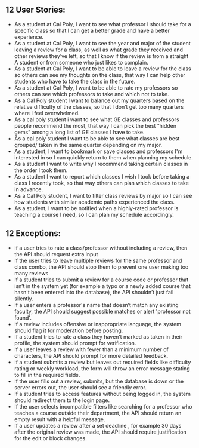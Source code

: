 ## 12 User Stories: 
- As a student at Cal Poly, I want to see what professor I should take for a specific class so that I can get a better grade and have a better experience. 
- As a student at Cal Poly, I want to see the year and major of the student leaving a review for a class, as well as what grade they received and other reviews they’ve left, so that I know if the review is from a straight A student or from someone who just likes to complain. 
- As a student at Cal Poly, I want to be able to leave a review for the class so others can see my thoughts on the class, that way I can help other students who have to take the class in the future. 
- As a student at Cal Poly, I want to be able to rate my professors so others can see which professors to take and which not to take. 
- As a Cal Poly student I want to balance out my quarters based on the relative difficulty of the classes, so that I don’t get too many quarters where I feel overwhelmed. 
- As a cal poly student i want to see what GE classes and professors people recommend the most, that way I can pick the best “hidden gems” among a long list of GE classes I have to take. 
- As a cal poly student I want to be able to see what classes are best grouped/ taken in the same quarter depending on my major. 
- As a student, I want to bookmark or save classes and professors I'm interested in so I can quickly return to them when planning my schedule.
- As a student I want to write why I recommend taking certain classes in the order I took them. 
- As a student I want to report which classes I wish I took before taking a class I recently took, so that way others can plan which classes to take in advance. 
- As a Cal Poly student, I want to filter class reviews by major so I can see how students with similar academic paths experienced the class.
- As a student, I want to be notified when a highly-rated professor is teaching a course I need, so I can plan my schedule accordingly.


## 12 Exceptions: 
- If a user tries to rate a class/professor without including a review, then the API should request extra input
- If the user tries to leave multiple reviews for the same professor and class combo, the API should stop them to prevent one user making too many reviews
- If a student tries to submit a review for a course code or professor that isn’t in the system yet (for example a typo or a newly added course that hasn't been entered into the database), the API shouldn’t just fail silently.
- If a user enters a professor's name that doesn’t match any existing faculty, the API should suggest possible matches or alert 'professor not found'.
- If a review includes offensive or inappropriate language, the system should flag it for moderation before posting. 
- If a student tries to rate a class they haven’t marked as taken in their profile, the system should prompt for verification. 
- If a user leaves a review with fewer than a minimum number of characters, the API should prompt for more detailed feedback.
- If a student submits a review but leaves out required fields like difficulty rating or weekly workload, the form will throw an error message stating to fill in the required fields.
- If the user fills out a review, submits, but the database is down or the server errors out, the user should see a friendly error.
- If a student tries to access features without being logged in, the system should redirect them to the login page. 
- If the user selects incompatible filters like searching for a professor who teaches a course outside their department,  the API should return an empty result with a helpful message. 
- If a user updates a review after a set deadline , for example 30 days after the original review was made, the API should require justification for the edit or block changes.

